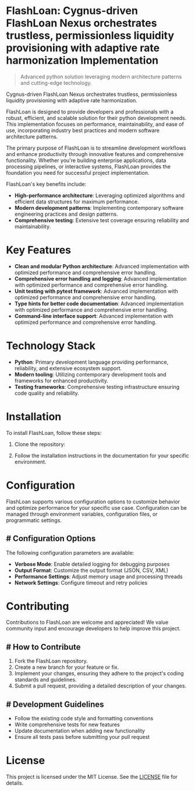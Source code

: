 <!-- fallback_FlashLoan_20250803013627_68903 -->

# FlashLoan: Cygnus-driven FlashLoan Nexus orchestrates trustless, permissionless liquidity provisioning with adaptive rate harmonization Implementation
> Advanced python solution leveraging modern architecture patterns and cutting-edge technology.

Cygnus-driven FlashLoan Nexus orchestrates trustless, permissionless liquidity provisioning with adaptive rate harmonization.

FlashLoan is designed to provide developers and professionals with a robust, efficient, and scalable solution for their python development needs. This implementation focuses on performance, maintainability, and ease of use, incorporating industry best practices and modern software architecture patterns.

The primary purpose of FlashLoan is to streamline development workflows and enhance productivity through innovative features and comprehensive functionality. Whether you're building enterprise applications, data processing pipelines, or interactive systems, FlashLoan provides the foundation you need for successful project implementation.

FlashLoan's key benefits include:

* **High-performance architecture**: Leveraging optimized algorithms and efficient data structures for maximum performance.
* **Modern development patterns**: Implementing contemporary software engineering practices and design patterns.
* **Comprehensive testing**: Extensive test coverage ensuring reliability and maintainability.

# Key Features

* **Clean and modular Python architecture**: Advanced implementation with optimized performance and comprehensive error handling.
* **Comprehensive error handling and logging**: Advanced implementation with optimized performance and comprehensive error handling.
* **Unit testing with pytest framework**: Advanced implementation with optimized performance and comprehensive error handling.
* **Type hints for better code documentation**: Advanced implementation with optimized performance and comprehensive error handling.
* **Command-line interface support**: Advanced implementation with optimized performance and comprehensive error handling.

# Technology Stack

* **Python**: Primary development language providing performance, reliability, and extensive ecosystem support.
* **Modern tooling**: Utilizing contemporary development tools and frameworks for enhanced productivity.
* **Testing frameworks**: Comprehensive testing infrastructure ensuring code quality and reliability.

# Installation

To install FlashLoan, follow these steps:

1. Clone the repository:


2. Follow the installation instructions in the documentation for your specific environment.

# Configuration

FlashLoan supports various configuration options to customize behavior and optimize performance for your specific use case. Configuration can be managed through environment variables, configuration files, or programmatic settings.

## # Configuration Options

The following configuration parameters are available:

* **Verbose Mode**: Enable detailed logging for debugging purposes
* **Output Format**: Customize the output format (JSON, CSV, XML)
* **Performance Settings**: Adjust memory usage and processing threads
* **Network Settings**: Configure timeout and retry policies

# Contributing

Contributions to FlashLoan are welcome and appreciated! We value community input and encourage developers to help improve this project.

## # How to Contribute

1. Fork the FlashLoan repository.
2. Create a new branch for your feature or fix.
3. Implement your changes, ensuring they adhere to the project's coding standards and guidelines.
4. Submit a pull request, providing a detailed description of your changes.

## # Development Guidelines

* Follow the existing code style and formatting conventions
* Write comprehensive tests for new features
* Update documentation when adding new functionality
* Ensure all tests pass before submitting your pull request

# License

This project is licensed under the MIT License. See the [LICENSE](https://github.com/gary111868/FlashLoan/blob/main/LICENSE) file for details.
